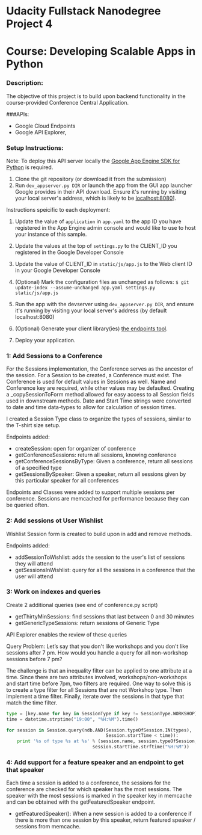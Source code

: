 # Udacity Fullstack Nanodegree Project 4
# Course: Developing Scalable Apps in Python

### Description:

The objective of this project is to build upon backend functionality in the course-provided Conference Central Application.

###APIs:
* Google Cloud Endpoints
* Google API Explorer,

### Setup Instructions:

Note: To deploy this API server locally the [Google App Engine SDK for Python](https://cloud.google.com/appengine/downloads) is required.

1. Clone the git repository (or download it from the submission)
2. Run `dev_appserver.py DIR` or launch the app from the GUI app launcher Google provides in their API download.  Ensure it's running by visiting your local server's address, which is likely to be [localhost:8080][1]].

Instructions speicific to each deployment: 

1. Update the value of `application` in `app.yaml` to the app ID you have registered in the App Engine admin console and would like to use to host your instance of this sample.

2. Update the values at the top of `settings.py` to the CLIENT_ID you registered in the Google Developer Console

3. Update the value of CLIENT_ID in `static/js/app.js` to the Web client ID in your Google Developer Console 

4. (Optional) Mark the configuration files as unchanged as follows:
   `$ git update-index --assume-unchanged app.yaml settings.py static/js/app.js`

5. Run the app with the devserver using `dev_appserver.py DIR`, and ensure it's running by visiting your local server's address (by default localhost:8080)

6. (Optional) Generate your client library(ies) [the endpoints tool][2].

7. Deploy your application.


### 1: Add Sessions to a Conference

For the Sessions implementation, the Conference serves as the ancestor of the session. For a Session to be created, a
Conference must exist. The Conference is used for default values in Sessions as well. Name and Conference key are
required, while other values may be defaulted. Creating a _copySessionToForm method allowed for easy access to all Session
fields used in downstream methods. Date and Start Time strings were converted to date and time data-types to allow for
calculation of session times.

I created a Session Type class to organize the types of sessions, similar to the T-shirt size setup. 

Endpoints added:
* createSession: open for organizer of conference 
* getConferenceSessions: return all sessions, knowing conference 
* getConferenceSessionsByType: Given a conference, return all sessions of a specified type
* getSessionsBySpeaker: Given a speaker, return all sessions given by this particular speaker for all conferences 


Endpoints and Classes were added to support multiple sessions per conference.
Sessions are memcached for performance because they can be queried often.


### 2: Add sessions ot User Wishlist

Wishlist Session form is created to build upon in add and remove methods.

Endpoints added: 
* addSessionToWishlist: adds the session to the user's list of sessions they will attend 
* getSessionsInWishlist: query for all the sessions in a conference that the user will attend 

### 3: Work on indexes and queries

Create 2 additional queries (see end of conference.py script)
* getThirtyMinSessions: find sessions that last between 0 and 30 minutes
* getGenericTypeSessions: return sessions of Generic Type

API Explorer enables the review of these queries

Query Problem: Let’s say that you don't like workshops and you don't like sessions after 7 pm. How would you handle a query for all non-workshop sessions before 7 pm?

The challenge is that an inequality filter can be applied to one attribute at a time. Since there are two attributes involved, 
workshops/non-workshops and start time before 7pm, two filters are required. 
One way to solve this is to create a type filter for all Sessions that are not Workshop type. 
Then implement a time filter. Finally, iterate over the sessions in that type that match the time filter. 

```py
type = [key.name for key in SessionType if key != SessionType.WORKSHOP]
time = datetime.strptime("19:00", "%H:%M").time()

for session in Session.query(ndb.AND(Session.typeOfSession.IN(types), 
                                     Session.startTime < time)):
    print '%s of type %s at %s' % (session.name, session.typeOfSession, 
                                session.startTime.strftime("%H:%M"))
```

### 4: Add support for a feature speaker and an endpoint to get that speaker

Each time a session is added to a conference, the sessions for the conference are checked for which speaker has the most sessions. The 
speaker with the most sessions is marked in the speaker key in memcache and can be obtained with the getFeaturedSpeaker endpoint. 

* getFeaturedSpeaker(): When a new session is added to a conference if there is more than one session
   by this speaker, return featured speaker / sessions from memcache.


[1]: https://localhost:8080/
[2]: https://developers.google.com/appengine/docs/python/endpoints/endpoints_tool